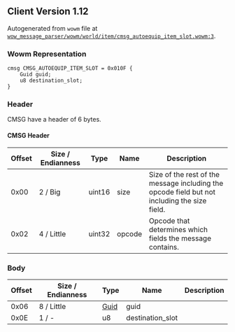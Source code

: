 ## Client Version 1.12

Autogenerated from `wowm` file at [`wow_message_parser/wowm/world/item/cmsg_autoequip_item_slot.wowm:3`](https://github.com/gtker/wow_messages/tree/main/wow_message_parser/wowm/world/item/cmsg_autoequip_item_slot.wowm#L3).

### Wowm Representation
```rust,ignore
cmsg CMSG_AUTOEQUIP_ITEM_SLOT = 0x010F {
    Guid guid;
    u8 destination_slot;
}
```
### Header
CMSG have a header of 6 bytes.

#### CMSG Header
| Offset | Size / Endianness | Type   | Name   | Description |
| ------ | ----------------- | ------ | ------ | ----------- |
| 0x00   | 2 / Big           | uint16 | size   | Size of the rest of the message including the opcode field but not including the size field.|
| 0x02   | 4 / Little        | uint32 | opcode | Opcode that determines which fields the message contains.|
### Body
| Offset | Size / Endianness | Type | Name | Description |
| ------ | ----------------- | ---- | ---- | ----------- |
| 0x06 | 8 / Little | [Guid](../spec/packed-guid.md) | guid |  |
| 0x0E | 1 / - | u8 | destination_slot |  |
